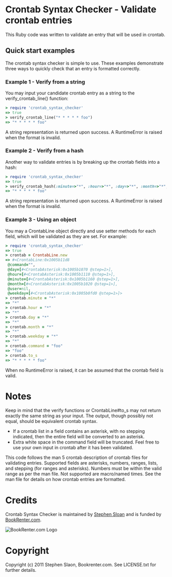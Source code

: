# Crontab Syntax Checker - Validate crontab entries

This Ruby code was written to validate an entry that will be used in crontab.  

## Quick start examples

The crontab syntax checker is simple to use. These examples demonstrate three ways to quickly check that an entry is formatted correctly.

### Example 1 - Verify from a string

You may input your candidate crontab entry as a string to the verify_crontab_line() function:

```ruby
> require 'crontab_syntax_checker'
=> true 
> verify_crontab_line("* * * * * foo")
=> "* * * * * foo"
```

A string representation is returned upon success.  A RuntimeError is raised when the format is invalid.

### Example 2 - Verify from a hash

Another way to validate entries is by breaking up the crontab fields into a hash:

```ruby
> require 'crontab_syntax_checker'
=> true 
> verify_crontab_hash(:minute=>"*", :hour=>"*", :day=>"*", :month=>"*",  :weekday=>"*", :command=>"foo")
=> "* * * * * foo"
```

A string representation is returned upon success.  A RuntimeError is raised when the format is invalid.

### Example 3 - Using an object

You may a CrontabLine object directly and use setter methods for each field, which will be validated as they are set.  For example:

```ruby
> require 'crontab_syntax_checker'
=> true
> crontab = CrontabLine.new
=> #<CrontabLine:0x1005b11d8
 @command="",
 @day=[#<CrontabAsterisk:0x1005b1070 @step=1>],
 @hour=[#<CrontabAsterisk:0x1005b1110 @step=1>],
 @minute=[#<CrontabAsterisk:0x1005b1160 @step=1>],
 @month=[#<CrontabAsterisk:0x1005b1020 @step=1>],
 @user=nil,
 @weekday=[#<CrontabAsterisk:0x1005b0fd0 @step=1>]>
> crontab.minute = "*"
=> "*"
> crontab.hour = "*"
=> "*"
> crontab.day = "*"
=> "*"
> crontab.month = "*"
=> "*"
> crontab.weekday = "*"
=> "*"
> crontab.command = "foo"
=> "foo"
> crontab.to_s
=> "* * * * * foo"
```

When no RuntimeError is raised, it can be assumed that the crontab field is valid.

# Notes

Keep in mind that the verify functions or CrontabLine#to_s may not return exactly the same string as your input.  The output, though possibly not equal, should be equivalent crontab syntax.
* If a crontab list in a field contains an asterisk, with no stepping indicated, then the entire field will be converted to an asterisk.
* Extra white space in the command field will be truncated.
Feel free to use your own input in crontab after it has been validated.

This code follows the  man 5 crontab description of crontab files for validating entries.  Supported fields are asterisks, numbers, ranges, lists, and stepping (for ranges and asterisks).  Numbers must be within the valid range as per the man file.  Not supported are macro/named times.  See the man file for details on how crontab entries are formatted.

# Credits

Crontab Syntax Checker is maintained by [Stephen Sloan](https://github.com/SteveSJ76) and is funded by [BookRenter.com](http://www.bookrenter.com "BookRenter.com").

![BookRenter.com Logo](http://assets0.bookrenter.com/images/header/bookrenter_logo.gif "BookRenter.com")


# Copyright

Copyright (c) 2011 Stephen Slaon, Bookrenter.com. See LICENSE.txt for further details.